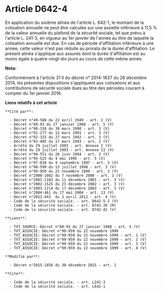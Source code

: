 # Article D642-4

En application du sixième alinéa de l'article L. 642-1, le montant de la cotisation annuelle ne peut être calculée sur une
assiette inférieure à   11,5 % de la valeur annuelle du plafond de la sécurité sociale, tel que prévu à l'article L. 241-3,
en vigueur au 1er janvier de l'année au titre de laquelle la cotisation annuelle est due. En cas de période d'affiliation
inférieure à une année, cette valeur n'est pas réduite au prorata de la durée d'affiliation. Le présent alinéa s'applique aux
assurés dont la durée d'affiliation est au moins égale à quatre-vingt-dix jours au cours de cette même année.

**Nota:**

Conformément à l'article 31 II du décret n° 2014-1637 du 26 décembre 2014, les présentes dispositions s'appliquent aux
cotisations et aux contributions de sécurité sociale dues au titre des périodes courant à compter du 1er janvier 2016.

**Liens relatifs à cet article**

	**Cité par**:

	  - Décret n°49-580 du 22 avril 1949 - art. 2 (V)
	  - Décret n°88-93 du 27 janvier 1988 - art. 5 (V)
	  - Décret n°90-310 du 30 mars 1990 - art. 3 (V)
	  - Décret n°91-277 du 12 mars 1991 - art. 3 (V)
	  - Décret n°92-325 du 27 mars 1992 - art. 3 (V)
	  - Décret n°93-405 du 17 mars 1993 - art. 2 (V)
	  - Arrêté du 29 juillet 1993 - art. Annexe I (V)
	  - Arrêté du 29 juillet 1993 - art. Annexe II (V)
	  - Décret n°94-551 du 28 juin 1994 - art. 3 (V)
	  - Décret n°95-525 du 4 mai 1995 - art. 5 (V)
	  - Décret n°97-830 du 4 septembre 1997 - art. 3 (V)
	  - Décret n°98-599 du 13 juillet 1998 - art. 3 (V)
	  - Décret n°99-959 du 22 novembre 1999 - art. 3 (V)
	  - Décret n°2000-1082 du 7 novembre 2000 - art. 3 (V)
	  - Décret n°2001-1182 du 11 décembre 2001 - art. 3 (V)
	  - Décret n°2002-1525 du 23 décembre 2002 - art. 3 (V)
	  - Décret n°2003-1214 du 17 décembre 2003 - art. 3 (V)
	  - Décret n°2004-461 du 27 mai 2004 - art. 13 (V)
	  - Décret n°2012-443  du 3 avril 2012 - art. 4 (V)
	  - Code de la sécurité sociale. - art. D642-5-2 (V)
	  - Code de la sécurité sociale. - art. D742-39 (M)
	  - Code de la sécurité sociale. - art. D742-42 (V)

	**Liens**:

	  - TXT_SOURCE: Décret n°88-93 du 27 janvier 1988 - art. 5 (V)
	  - TXT_ASSOCIE: Décret n°99-959 du 22 novembre 1999
	  - TXT_ASSOCIE: Décret n°99-959 du 22 novembre 1999 - art. 1 (V)
	  - TXT_ASSOCIE: Décret n°99-959 du 22 novembre 1999 - art. 2 (V)
	  - TXT_ASSOCIE: Décret n°99-959 du 22 novembre 1999 - art. 3 (V)
	  - TXT_ASSOCIE: Décret n°99-959 du 22 novembre 1999 - art. 4 (V)

	**Modifié par**:

	  - Décret n°2015-1856 du 30 décembre 2015 - art. 1

	**Cite**:

	  - Code de la sécurité sociale. - art. L241-3
	  - Code de la sécurité sociale. - art. L642-1
